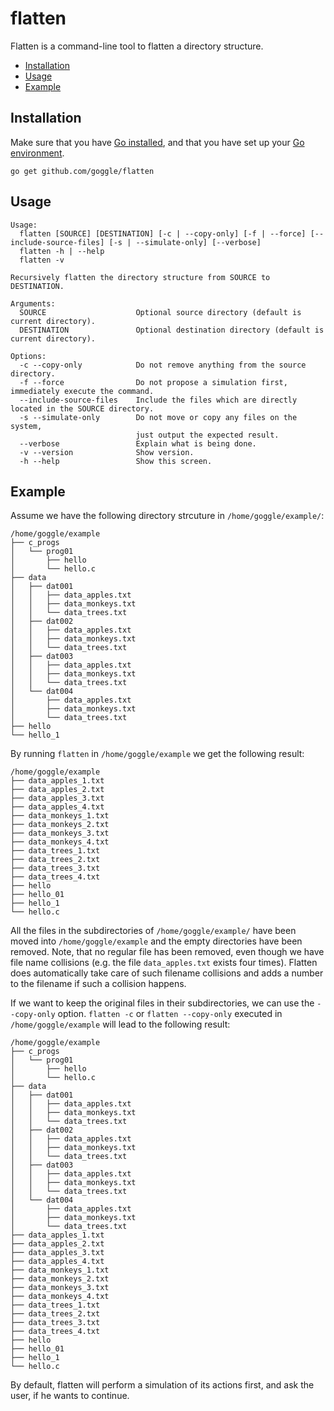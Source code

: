 # flatten

Flatten is a command-line tool to flatten a directory structure.

+ [Installation](#installation)
+ [Usage](#usage)
+ [Example](#example)

## Installation

Make sure that you have [Go installed](https://golang.org/dl/), and that you have set up your [Go environment](https://golang.org/doc/code.html#GOPATH).

```
go get github.com/goggle/flatten
```

## Usage

```
Usage:
  flatten [SOURCE] [DESTINATION] [-c | --copy-only] [-f | --force] [--include-source-files] [-s | --simulate-only] [--verbose]
  flatten -h | --help
  flatten -v

Recursively flatten the directory structure from SOURCE to DESTINATION.

Arguments:
  SOURCE                    Optional source directory (default is current directory).
  DESTINATION               Optional destination directory (default is current directory).

Options:
  -c --copy-only            Do not remove anything from the source directory.
  -f --force                Do not propose a simulation first, immediately execute the command.
  --include-source-files    Include the files which are directly located in the SOURCE directory.
  -s --simulate-only        Do not move or copy any files on the system,
                            just output the expected result.
  --verbose                 Explain what is being done.
  -v --version              Show version.
  -h --help                 Show this screen.
```

## Example

Assume we have the following directory strcuture in `/home/goggle/example/`:

```
/home/goggle/example
├── c_progs
│   └── prog01
│       ├── hello
│       └── hello.c
├── data
│   ├── dat001
│   │   ├── data_apples.txt
│   │   ├── data_monkeys.txt
│   │   └── data_trees.txt
│   ├── dat002
│   │   ├── data_apples.txt
│   │   ├── data_monkeys.txt
│   │   └── data_trees.txt
│   ├── dat003
│   │   ├── data_apples.txt
│   │   ├── data_monkeys.txt
│   │   └── data_trees.txt
│   └── dat004
│       ├── data_apples.txt
│       ├── data_monkeys.txt
│       └── data_trees.txt
├── hello
└── hello_1
```

By running `flatten` in `/home/goggle/example` we get the following result:

```
/home/goggle/example
├── data_apples_1.txt
├── data_apples_2.txt
├── data_apples_3.txt
├── data_apples_4.txt
├── data_monkeys_1.txt
├── data_monkeys_2.txt
├── data_monkeys_3.txt
├── data_monkeys_4.txt
├── data_trees_1.txt
├── data_trees_2.txt
├── data_trees_3.txt
├── data_trees_4.txt
├── hello
├── hello_01
├── hello_1
└── hello.c
```

All the files in the subdirectories of `/home/goggle/example/` have been moved into `/home/goggle/example` and the empty directories have been removed. Note, that no regular file has been removed, even though we have file name collisions (e.g. the file `data_apples.txt` exists four times). Flatten does automatically take care of such filename collisions and adds a number to the filename if such a collision happens.

If we want to keep the original files in their subdirectories, we can use the `--copy-only` option. `flatten -c` or `flatten --copy-only` executed in `/home/goggle/example` will lead to the following result:

```
/home/goggle/example
├── c_progs
│   └── prog01
│       ├── hello
│       └── hello.c
├── data
│   ├── dat001
│   │   ├── data_apples.txt
│   │   ├── data_monkeys.txt
│   │   └── data_trees.txt
│   ├── dat002
│   │   ├── data_apples.txt
│   │   ├── data_monkeys.txt
│   │   └── data_trees.txt
│   ├── dat003
│   │   ├── data_apples.txt
│   │   ├── data_monkeys.txt
│   │   └── data_trees.txt
│   └── dat004
│       ├── data_apples.txt
│       ├── data_monkeys.txt
│       └── data_trees.txt
├── data_apples_1.txt
├── data_apples_2.txt
├── data_apples_3.txt
├── data_apples_4.txt
├── data_monkeys_1.txt
├── data_monkeys_2.txt
├── data_monkeys_3.txt
├── data_monkeys_4.txt
├── data_trees_1.txt
├── data_trees_2.txt
├── data_trees_3.txt
├── data_trees_4.txt
├── hello
├── hello_01
├── hello_1
└── hello.c
```

By default, flatten will perform a simulation of its actions first, and ask the user, if he wants to continue.
